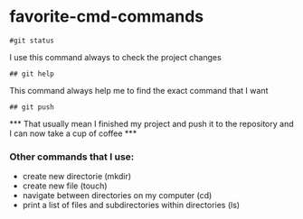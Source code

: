 # favorite-cmd-commands
```
#git status
```
I use this command always to check the project changes 

```
## git help
```
 This command always help me to find the exact command that I want  


```
## git push
```
*** That usually mean I finished my project and push it to the repository and I can now take a cup of coffee ***


### Other commands that I use:
- create new directorie (mkdir)
- create new file  (touch)
- navigate between directories on my computer (cd)
- print a list of files and subdirectories within directories (ls)
